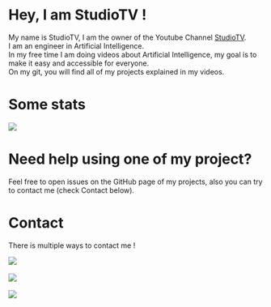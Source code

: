 # Hey, I am StudioTV !

My name is StudioTV, I am the owner of the Youtube Channel [StudioTV](https://www.youtube.com/c/StudioTV).  
I am an engineer in Artificial Intelligence.  
In my free time I am doing videos about Artificial Intelligence, my goal is to make it easy and accessible for everyone.  
On my git, you will find all of my projects explained in my videos.  

# **Some stats**
<p>
    <a href="#"><img src="https://github-readme-stats.vercel.app/api?username=StudioTV&show_icons=true&title_color=999&text_color=9f9f9f&bg_color=00000000&hide_border=true"></a>
</p>

# **Need help using one of my project?**
Feel free to open issues on the GitHub page of my projects, also you can try to contact me (check Contact below).

# **Contact**
There is multiple ways to contact me !

<a href="https://discord.gg/ZgBa2US"><img src="https://img.shields.io/static/v1?label=DISCORD&message=Studiotv&color=blueviolet&style=for-the-badge"></a><br><br>
<a href="https://twitter.com/YTStudioTV"><img src="https://img.shields.io/static/v1?label=TWITTER&message=YTStudiotv&color=blue&style=for-the-badge"></a><br><br>
<a href="mailto: studiotvpro@gmail.com"><img src="https://img.shields.io/static/v1?label=mail&message=studiotvpro@gmail.com&color=blue&style=for-the-badge"></a><br><br>

